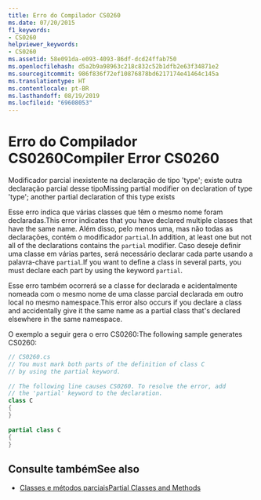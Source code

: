 ```yaml
---
title: Erro do Compilador CS0260
ms.date: 07/20/2015
f1_keywords:
- CS0260
helpviewer_keywords:
- CS0260
ms.assetid: 58e091da-e093-4093-86df-dcd24ffab750
ms.openlocfilehash: d5a2b9a98963c218c832c52b1dfb2e63f34871e2
ms.sourcegitcommit: 986f836f72ef10876878bd6217174e41464c145a
ms.translationtype: HT
ms.contentlocale: pt-BR
ms.lasthandoff: 08/19/2019
ms.locfileid: "69608053"
---
```

# <a name="compiler-error-cs0260"></a><span data-ttu-id="71272-102">Erro do Compilador CS0260</span><span class="sxs-lookup"><span data-stu-id="71272-102">Compiler Error CS0260</span></span>

<span data-ttu-id="71272-103">Modificador parcial inexistente na declaração de tipo 'type'; existe outra declaração parcial desse tipo</span><span class="sxs-lookup"><span data-stu-id="71272-103">Missing partial modifier on declaration of type 'type'; another partial declaration of this type exists</span></span>  
  
 <span data-ttu-id="71272-104">Esse erro indica que várias classes que têm o mesmo nome foram declaradas.</span><span class="sxs-lookup"><span data-stu-id="71272-104">This error indicates that you have declared multiple classes that have the same name.</span></span> <span data-ttu-id="71272-105">Além disso, pelo menos uma, mas não todas as declarações, contém o modificador `partial`.</span><span class="sxs-lookup"><span data-stu-id="71272-105">In addition, at least one but not all of the declarations contains the `partial` modifier.</span></span> <span data-ttu-id="71272-106">Caso deseje definir uma classe em várias partes, será necessário declarar cada parte usando a palavra-chave `partial`.</span><span class="sxs-lookup"><span data-stu-id="71272-106">If you want to define a class in several parts, you must declare each part by using the keyword `partial`.</span></span>  
  
 <span data-ttu-id="71272-107">Esse erro também ocorrerá se a classe for declarada e acidentalmente nomeada com o mesmo nome de uma classe parcial declarada em outro local no mesmo namespace.</span><span class="sxs-lookup"><span data-stu-id="71272-107">This error also occurs if you declare a class and accidentally give it the same name as a partial class that's declared elsewhere in the same namespace.</span></span>  
  
 <span data-ttu-id="71272-108">O exemplo a seguir gera o erro CS0260:</span><span class="sxs-lookup"><span data-stu-id="71272-108">The following sample generates CS0260:</span></span>  

```csharp
// CS0260.cs  
// You must mark both parts of the definition of class C
// by using the partial keyword.  
  
// The following line causes CS0260. To resolve the error, add  
// the 'partial' keyword to the declaration.  
class C
{  
}  
  
partial class C  
{  
}  
```

## <a name="see-also"></a><span data-ttu-id="71272-109">Consulte também</span><span class="sxs-lookup"><span data-stu-id="71272-109">See also</span></span>

- [<span data-ttu-id="71272-110">Classes e métodos parciais</span><span class="sxs-lookup"><span data-stu-id="71272-110">Partial Classes and Methods</span></span>](../../programming-guide/classes-and-structs/partial-classes-and-methods.md)
